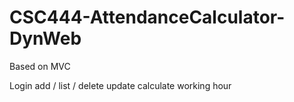 # CSC444-AttendanceCalculator-DynWeb
Based on MVC

Login
add /
list /
delete
update
calculate working hour
